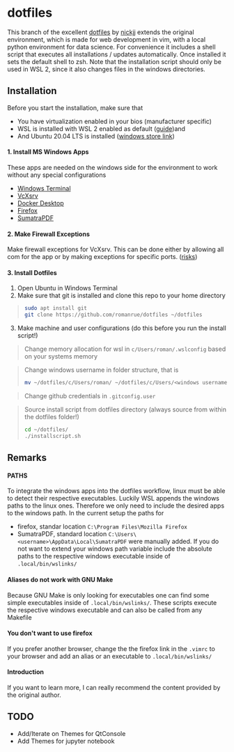 # dotfiles

This branch of the excellent [dotfiles](https://github.com/nickjj/dotfiles) by [nickjj](https://github.com/nickjj) extends the original environment, which is made for web development in vim, with a local python environment for data science. For convenience it includes a shell script that executes all installations / updates automatically. Once installed it sets the default shell to zsh. Note that the installation script should only be used in WSL 2, since it also changes files in the windows directories.

## Installation 

Before you start the installation, make sure that
- You have virtualization enabled in your bios (manufacturer specific)
- WSL is installed with WSL 2 enabled as default ([guide](https://docs.microsoft.com/windows/wsl/install-win10))and
- And Ubuntu 20.04 LTS is installed ([windows store link](https://www.microsoft.com/p/ubuntu-2004-lts/9n6svws3rx71?activetab=pivot:overviewtab))

#### 1. Install MS Windows Apps

These apps are needed on the windows side for the environment to work without any special configurations
- [Windows Terminal](https://www.microsoft.com/p/windows-terminal/9n0dx20hk701?activetab=pivot:overviewtab)
- [VcXsrv](https://sourceforge.net/projects/vcxsrv/)
- [Docker Desktop](https://www.docker.com/products/docker-desktop)
- [Firefox](https://www.mozilla.org/firefox/new/)
- [SumatraPDF](https://www.sumatrapdfreader.org/download-free-pdf-viewer.html)

#### 2. Make Firewall Exceptions

Make firewall exceptions for VcXsrv. This can be done either by allowing all com for the app or by making exceptions for specific ports. ([risks](https://support.microsoft.com/windows/risks-of-allowing-apps-through-windows-defender-firewall-654559af-3f54-3dcf-349f-71ccd90bcc5c))

#### 3. Install Dotfiles

1. Open Ubuntu in Windows Terminal
2. Make sure that git is installed and clone this repo to your home directory
> ```sh
> sudo apt install git
> git clone https://github.com/romanrue/dotfiles ~/dotfiles
> ```
3. Make machine and user configurations (do this before you run the install script!)
> Change memory allocation for wsl in `c/Users/roman/.wslconfig` based on your systems memory

>  Change windows username in folder structure, that is
> ```sh
> mv ~/dotfiles/c/Users/roman/ ~/dotfiles/c/Users/<windows username>/
> ```

> Change github credentials in `.gitconfig.user`

> Source install script from dotfiles directory (always source from within the dotfiles folder!)
> ```sh
> cd ~/dotfiles/
> ./installscript.sh
> ```

## Remarks

#### PATHS
To integrate the windows apps into the dotfiles workflow, linux must be able to detect their respective executables. Luckily WSL appends the windows paths to the linux ones. Therefore we only need to include the desired apps to the windows path. In the current setup the paths for
- firefox, standar location `C:\Program Files\Mozilla Firefox`
- SumatraPDF, standard location `C:\Users\<username>\AppData\Local\SumatraPDF`
were manually added.
If you do not want to extend your windows path variable include the absolute paths to the respective windows executable inside of `.local/bin/wslinks/`

#### Aliases do not work with GNU Make
Because GNU Make is only looking for executables one can find some simple executables inside of `.local/bin/wslinks/`. These scripts execute the respective windows executable and can also be called from any Makefile

#### You don't want to use firefox
If you prefer another browser, change the the firefox link in the `.vimrc` to your browser and add an alias or an executable to `.local/bin/wslinks/`

#### Introduction
If you want to learn more, I can really recommend the content provided by the original author.

## TODO

- Add/Iterate on Themes for QtConsole
- Add Themes for jupyter notebook
